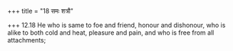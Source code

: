 +++
title = "18 समः शत्रौ"

+++
12.18 He who is same to foe and friend, honour and dishonour, who is
alike to both cold and heat, pleasure and pain, and who is free from all
attachments;
